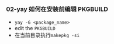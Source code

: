 ### 02-yay 如何在安装前编辑 PKGBUILD

* `yay -G <package_name>`
* edit the `PKGBUILD`
* 在当前目录执行`makepkg -si`